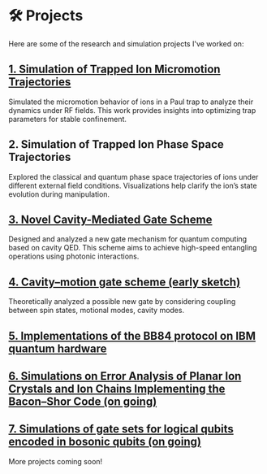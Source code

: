 # 🛠️ Projects 

Here are some of the research and simulation projects I've worked on: 


## [1. Simulation of Trapped Ion Micromotion Trajectories](/projects/micromotion/)

Simulated the micromotion behavior of ions in a Paul trap to analyze their dynamics under RF fields. This work provides insights into optimizing trap parameters for stable confinement.

## 2. Simulation of Trapped Ion Phase Space Trajectories 

Explored the classical and quantum phase space trajectories of ions under different external field conditions. Visualizations help clarify the ion’s state evolution during manipulation. 

## [3. Novel Cavity-Mediated Gate Scheme](/projects/refinedversion/) 

Designed and analyzed a new gate mechanism for quantum computing based on cavity QED. This scheme aims to achieve high-speed entangling operations using photonic interactions. 

## [4. Cavity–motion gate scheme (early sketch)](\projects/cavitymotion/)

Theoretically analyzed a possible new gate by considering coupling between spin states, motional modes, cavity modes.  

## [5. Implementations of the BB84 protocol on IBM quantum hardware](/projects/BBA4/) 

## [6. Simulations on Error Analysis of Planar Ion Crystals and Ion Chains Implementing the Bacon–Shor Code (on going)](/projects/Bacon-Shorsim/) 

## [7. Simulations of gate sets for logical qubits encoded in bosonic qubits (on going)](/projects/Bosonicsim/) 



More projects coming soon!
